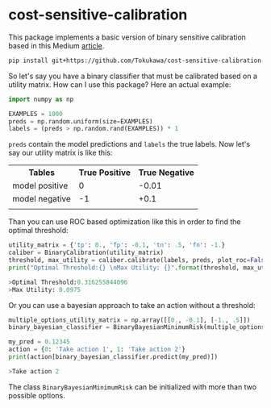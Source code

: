 # cost-sensitive-calibration

This package implements a basic version of binary sensitive calibration based in this Medium
[article](http://google.com).

```bash
pip install git+https://github.com/Tokukawa/cost-sensitive-calibration.git
```

So let's say you have a binary classifier that must be calibrated based on a utility matrix.
How can I use this package? Here an actual example:

```python
import numpy as np

EXAMPLES = 1000
preds = np.random.uniform(size=EXAMPLES)
labels = (preds > np.random.rand(EXAMPLES)) * 1
```

`preds` contain the model predictions and `labels` the true labels. Now let's say our utility matrix
is like this:

<table>
  <tr>
    <th>Tables</th>
    <th>True Positive</th>
    <th>True Negative</th>
  </tr>
  <tr>
    <td>model positive</td>
    <td>0</td>
    <td>-0.01</td>
  </tr>
  <tr>
    <td>model negative</td>
    <td>-1</td>
    <td>+0.1</td>
  </tr>
  <tr>
    <td></td>
    <td></td>
    <td></td>
  </tr>
</table>


Than you can use ROC based optimization like this in order to find the optimal threshold:

```python
utility_matrix = {'tp': 0., 'fp': -0.1, 'tn': .5, 'fn': -1.}
caliber = BinaryCalibration(utility_matrix)
threshold, max_utility = caliber.calibrate(labels, preds, plot_roc=False)
print("Optimal Threshold:{} \nMax Utility: {}".format(threshold, max_utility))
```
```python
>Optimal Threshold:0.316255844096 
>Max Utility: 0.0975
```

Or you can use a bayesian approach to take an action without a threshold:

```python
multiple_options_utility_matrix = np.array([[0., -0.1], [-1., .5]])
binary_bayesian_classifier = BinaryBayesianMinimumRisk(multiple_options_utility_matrix)
```
```python
my_pred = 0.12345
action = {0: 'Take action 1', 1: 'Take action 2'}
print(action[binary_bayesian_classifier.predict(my_pred)])
```

```python
>Take action 2
```

The class `BinaryBayesianMinimumRisk` can be initialized with more than two possible options.
